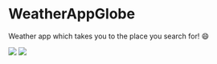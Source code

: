 # WeatherAppGlobe

Weather app which takes you to the place you search for! :smile:

<img src="https://user-images.githubusercontent.com/93248555/184871225-86f13af4-e118-4be0-a781-69bb218755ca.png" />
<img src="https://user-images.githubusercontent.com/93248555/184871230-391e2345-38c2-46fd-bf0b-65f2d5fec753.png" />

